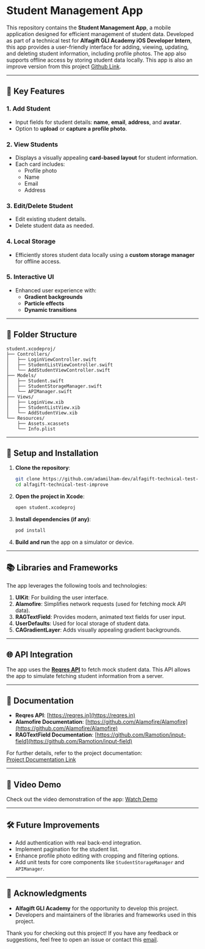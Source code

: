 # Student Management App

This repository contains the **Student Management App**, a mobile application designed for efficient management of student data. Developed as part of a technical test for **Alfagift GLI Academy iOS Developer Intern**, this app provides a user-friendly interface for adding, viewing, updating, and deleting student information, including profile photos. The app also supports offline access by storing student data locally. This app is also an improve version from this project [Github Link](https://github.com/adamilham-dev/alfagift-technical-test-original).

---

## 🚀 Key Features

### 1. **Add Student**
- Input fields for student details: **name**, **email**, **address**, and **avatar**.
- Option to **upload** or **capture a profile photo**.

### 2. **View Students**
- Displays a visually appealing **card-based layout** for student information.
- Each card includes:
  - Profile photo
  - Name
  - Email
  - Address

### 3. **Edit/Delete Student**
- Edit existing student details.
- Delete student data as needed.

### 4. **Local Storage**
- Efficiently stores student data locally using a **custom storage manager** for offline access.

### 5. **Interactive UI**
- Enhanced user experience with:
  - **Gradient backgrounds**
  - **Particle effects**
  - **Dynamic transitions**

---

## 📂 Folder Structure

```plaintext
student.xcodeproj/
├── Controllers/
│   ├── LoginViewController.swift
│   ├── StudentListViewController.swift
│   └── AddStudentViewController.swift
├── Models/
│   ├── Student.swift
│   ├── StudentStorageManager.swift
│   └── APIManager.swift
├── Views/
│   ├── LoginView.xib
│   ├── StudentListView.xib
│   └── AddStudentView.xib
└── Resources/
    ├── Assets.xcassets
    └── Info.plist
```

---

## 🔧 Setup and Installation

1. **Clone the repository**:
   ```bash
   git clone https://github.com/adamilham-dev/alfagift-technical-test-improve.git
   cd alfagift-technical-test-improve
   ```

2. **Open the project in Xcode**:
   ```bash
   open student.xcodeproj
   ```

3. **Install dependencies (if any)**:
   ```bash
   pod install
   ```

4. **Build and run** the app on a simulator or device.

---

## 📚 Libraries and Frameworks

The app leverages the following tools and technologies:

1. **UIKit**: For building the user interface.
2. **Alamofire**: Simplifies network requests (used for fetching mock API data).
3. **RAGTextField**: Provides modern, animated text fields for user input.
4. **UserDefaults**: Used for local storage of student data.
5. **CAGradientLayer**: Adds visually appealing gradient backgrounds.

---

## 🌐 API Integration

The app uses the **[Reqres API](https://reqres.in/api/users?page=1)** to fetch mock student data. This API allows the app to simulate fetching student information from a server.

---

## 📖 Documentation
- **Reqres API**: [https://reqres.in](https://reqres.in)
- **Alamofire Documentation**: [https://github.com/Alamofire/Alamofire](https://github.com/Alamofire/Alamofire)
- **RAGTextField Documentation**: [https://github.com/Ramotion/input-field](https://github.com/Ramotion/input-field)

For further details, refer to the project documentation:  
[Project Documentation Link](https://drive.google.com/file/d/1uxhpsL3QJ1qO9aS4eO8tvOOOOOSr4ZYO/view?usp=sharing)

---

## 🎥 Video Demo

Check out the video demonstration of the app:
[Watch Demo](https://drive.google.com/file/d/14qrfSzLXUARnk3y2KWSZzXjtXStB_0ZU/view?usp=sharing)

---

## 🛠 Future Improvements
- Add authentication with real back-end integration.
- Implement pagination for the student list.
- Enhance profile photo editing with cropping and filtering options.
- Add unit tests for core components like `StudentStorageManager` and `APIManager`.

---

## 🤝 Acknowledgments
- **Alfagift GLI Academy** for the opportunity to develop this project.
- Developers and maintainers of the libraries and frameworks used in this project.

Thank you for checking out this project! If you have any feedback or suggestions, feel free to open an issue or contact this [email](adamilham3004@gmail.com).


